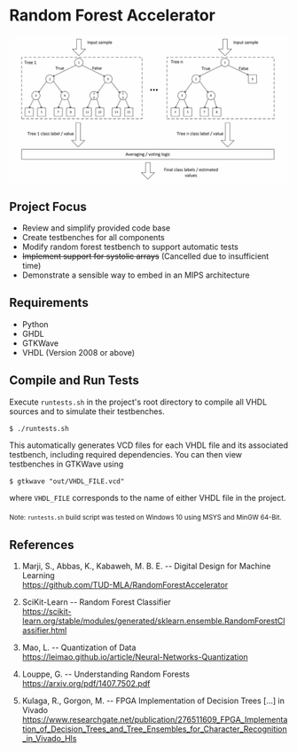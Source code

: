 # Random Forest Accelerator

![Screenshot](https://github.com/SanadMarji7/RandomForestAccelerator/blob/main/Random%20Forest%20Structure.png?raw=true)


## Project Focus

* Review and simplify provided code base
* Create testbenches for all components
* Modify random forest testbench to support automatic tests
* ~~Implement support for systolic arrays~~ (Cancelled due to insufficient time)
* Demonstrate a sensible way to embed in an MIPS architecture


## Requirements

* Python
* GHDL
* GTKWave
* VHDL (Version 2008 or above)


## Compile and Run Tests

Execute `runtests.sh` in the project's root directory to compile all VHDL sources and to simulate their testbenches.

    $ ./runtests.sh

This automatically generates VCD files for each VHDL file and its associated testbench, including required dependencies.
You can then view testbenches in GTKWave using

    $ gtkwave "out/VHDL_FILE.vcd"

where `VHDL_FILE` corresponds to the name of either VHDL file in the project.

<sub>Note: `runtests.sh` build script was tested on Windows 10 using MSYS and MinGW 64-Bit.</sub>


## References

1. Marji, S., Abbas, K., Kabaweh, M. B. E. -- Digital Design for Machine Learning  
   https://github.com/TUD-MLA/RandomForestAccelerator

2. SciKit-Learn -- Random Forest Classifier  
   https://scikit-learn.org/stable/modules/generated/sklearn.ensemble.RandomForestClassifier.html

3. Mao, L. -- Quantization of Data  
   https://leimao.github.io/article/Neural-Networks-Quantization

4. Louppe, G. -- Understanding Random Forests  
   https://arxiv.org/pdf/1407.7502.pdf
  
5. Kulaga, R., Gorgon, M. -- FPGA Implementation of Decision Trees [...] in Vivado  
   https://www.researchgate.net/publication/276511609_FPGA_Implementation_of_Decision_Trees_and_Tree_Ensembles_for_Character_Recognition_in_Vivado_Hls

